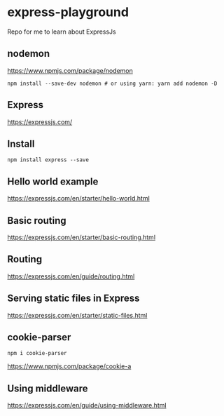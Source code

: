 # express-playground

Repo for me to learn about ExpressJs

## nodemon

<https://www.npmjs.com/package/nodemon>

`npm install --save-dev nodemon # or using yarn: yarn add nodemon -D`

## Express

<https://expressjs.com/>

## Install

`npm install express --save`

## Hello world example

<https://expressjs.com/en/starter/hello-world.html>

## Basic routing

<https://expressjs.com/en/starter/basic-routing.html>

## Routing

<https://expressjs.com/en/guide/routing.html>

## Serving static files in Express

<https://expressjs.com/en/starter/static-files.html>

## cookie-parser

`npm i cookie-parser`

<https://www.npmjs.com/package/cookie-a>

## Using middleware

<https://expressjs.com/en/guide/using-middleware.html>
